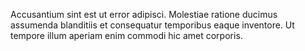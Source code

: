 Accusantium sint est ut error adipisci. Molestiae ratione ducimus assumenda blanditiis et consequatur temporibus eaque inventore. Ut tempore illum aperiam enim commodi hic amet corporis.